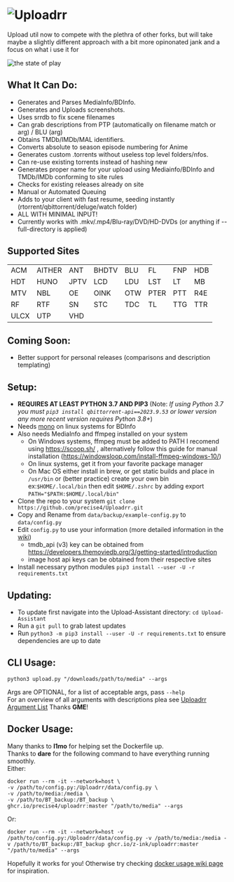 # ![Uploadrr](https://i.ibb.co/2NVWb0c/uploadrr.webp)

Upload util now to compete with the plethra of other forks, but will take maybe a slightly different approach with a bit more opinonated jank and a focus on what i use it for

![the state of play](https://imgs.xkcd.com/comics/standards.png)

## What It Can Do:
  - Generates and Parses MediaInfo/BDInfo.
  - Generates and Uploads screenshots.
  - Uses srrdb to fix scene filenames
  - Can grab descriptions from PTP (automatically on filename match or arg) / BLU (arg)
  - Obtains TMDb/IMDb/MAL identifiers.
  - Converts absolute to season episode numbering for Anime
  - Generates custom .torrents without useless top level folders/nfos.
  - Can re-use existing torrents instead of hashing new
  - Generates proper name for your upload using Mediainfo/BDInfo and TMDb/IMDb conforming to site rules
  - Checks for existing releases already on site
  - Manual or Automated Queuing 
  - Adds to your client with fast resume, seeding instantly (rtorrent/qbittorrent/deluge/watch folder)
  - ALL WITH MINIMAL INPUT!
  - Currently works with .mkv/.mp4/Blu-ray/DVD/HD-DVDs (or anything if --full-directory is applied)

## Supported Sites

|      |      |      |      |      |      |      |      |
|------|------|------|------|------|------|------|------|
| ACM  | AITHER | ANT  | BHDTV | BLU  | FL   | FNP  | HDB  |
| HDT  | HUNO   | JPTV | LCD   | LDU  | LST  | LT   | MB   |
| MTV  | NBL    | OE   | OINK  | OTW  | PTER | PTT  | R4E  |
| RF   | RTF    | SN   | STC   | TDC  | TL   | TTG  | TTR  |
| ULCX | UTP    | VHD  |      |      |      |      |      |


## Coming Soon:
  - Better support for personal releases (comparisons and description templating)

## **Setup:**
   - **REQUIRES AT LEAST PYTHON 3.7 AND PIP3**
     (Note: _If using Python 3.7 you must ``pip3 install qbittorrent-api==2023.9.53`` or lower version any more recent version requires Python 3.8+_)
   - Needs [mono](https://www.mono-project.com/) on linux systems for BDInfo
   - Also needs MediaInfo and ffmpeg installed on your system
      - On Windows systems, ffmpeg must be added to PATH I recomend using https://scoop.sh/ , alternatively follow this guide for manual installation (https://windowsloop.com/install-ffmpeg-windows-10/) 
      - On linux systems, get it from your favorite package manager
      - On Mac OS either install in brew, or get static builds and place in `/usr/bin` or (better practice) create your own bin ex:`$HOME/.local/bin` then edit `$HOME/.zshrc` by adding export `PATH="$PATH:$HOME/.local/bin"`
   - Clone the repo to your system `git clone https://github.com/precise4/Uploadrr.git`
   - Copy and Rename from `data/backup/example-config.py` to `data/config.py`
   - Edit `config.py` to use your information (more detailed information in the [wiki](https://github.com/L4GSP1KE/Upload-Assistant/wiki))
      - tmdb_api (v3) key can be obtained from https://developers.themoviedb.org/3/getting-started/introduction
      - image host api keys can be obtained from their respective sites
   - Install necessary python modules `pip3 install --user -U -r requirements.txt`
     
   

## **Updating:**
  - To update first navigate into the Upload-Assistant directory: `cd Upload-Assistant`
  - Run a `git pull` to grab latest updates
  - Run `python3 -m pip3 install --user -U -r requirements.txt` to ensure dependencies are up to date
## **CLI Usage:**
  
  `python3 upload.py "/downloads/path/to/media" --args`
  
  Args are OPTIONAL, for a list of acceptable args, pass `--help`  
  For an overview of all arguments with descriptions plea see [Uploadrr Argument List](https://theldu.org/index.php/Uploadrr) Thanks **GME**!
## **Docker Usage:**
  Many thanks to **l1mo** for helping set the Dockerfile up.  
  Thanks to **dare** for the following command to have everything running smoothly.  
  Either:

```
docker run --rm -it --network=host \
-v /path/to/config.py:/Uploadrr/data/config.py \
-v /path/to/media:/media \
-v /path/to/BT_backup:/BT_backup \
ghcr.io/precise4/uploadrr:master "/path/to/media" --args
```  
Or:
```
docker run --rm -it --network=host -v /path/to/config.py:/Uploadrr/data/config.py -v /path/to/media:/media -v /path/to/BT_backup:/BT_backup ghcr.io/z-ink/uploadrr:master "/path/to/media" --args
```


Hopefully it works for you! Otherwise try checking [docker usage wiki page](https://github.com/L4GSP1KE/Upload-Assistant/wiki/Docker) for inspiration. 
